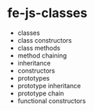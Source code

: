 # fe-js-classes

- classes
- class constructors
- class methods
- method chaining
- inheritance
- constructors
- prototypes
- prototype inheritance
- prototype chain
- functional constructors
